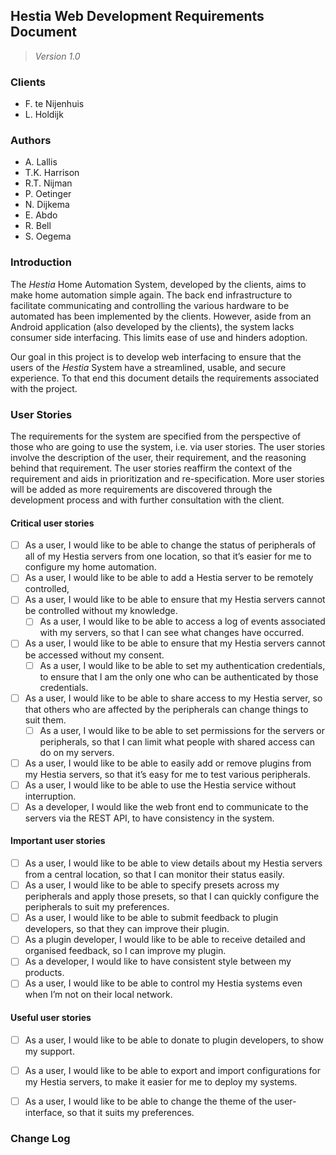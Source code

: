 ## Hestia Web Development Requirements Document
>*Version 1.0*

### Clients
- F. te Nijenhuis
- L. Holdijk

### Authors
* A. Lallis
* T.K. Harrison
* R.T. Nijman
* P. Oetinger
* N. Dijkema
* E. Abdo
* R. Bell
* S. Oegema


### Introduction
The *Hestia* Home Automation System, developed by the clients, aims to make home automation simple again. The back end infrastructure to facilitate communicating and controlling the various hardware to be automated has been implemented by the clients. However, aside from an Android application (also developed by the clients), the system lacks consumer side interfacing. This limits ease of use and hinders adoption. 

Our goal in this project is to develop web interfacing to ensure that the users of the *Hestia* System have a streamlined, usable, and secure experience. To that end this document details the requirements associated with the project.


### User Stories

The requirements for the system are specified from the perspective of those who are going to use the system, i.e. via user stories. The user stories involve the description of the user, their requirement, and the reasoning behind that requirement. The user stories reaffirm the context of the requirement and aids in prioritization and re-specification. More user stories will be added as more requirements are discovered through the development process and with further consultation with the client.

#### Critical user stories
- [ ] As a user, I would like to be able to change the status of peripherals of all of my Hestia servers from one location, so that it’s easier for me to configure my home automation.
- [ ] As a user, I would like to be able to add a Hestia server to be remotely controlled, 
- [ ] As a user, I would like to be able to ensure that my Hestia servers cannot be controlled without my knowledge.
  - [ ] As a user, I would like to be able to access a log of events associated with my servers, so that I can see what changes have occurred.
- [ ] As a user, I would like to be able to ensure that my Hestia servers cannot be accessed without my consent.
  - [ ] As a user, I would like to be able to set my authentication credentials, to ensure that I am the only one who can be authenticated by those credentials.
- [ ] As a user, I would like to be able to share access to my Hestia server, so that others who are affected by the peripherals can change things to suit them.
  - [ ] As a user, I would like to be able to set permissions for the servers or peripherals, so that I can limit what people with shared access can do on my servers.
- [ ] As a user, I would like to be able to easily add or remove plugins from my Hestia servers, so that it’s easy for me to test various peripherals.
- [ ] As a user, I would like to be able to use the Hestia service without interruption.
- [ ] As a developer, I would like the web front end to communicate to the servers via the REST API, to have consistency in the system.

#### Important user stories
- [ ] As a user, I would like to be able to view details about my Hestia servers from a central location, so that I can monitor their status easily.
- [ ] As a user, I would like to be able to specify presets across my peripherals and apply those presets, so that I can quickly configure the peripherals to suit my preferences.
- [ ] As a user, I would like to be able to submit feedback to plugin developers, so that they can improve their plugin.
- [ ] As a plugin developer, I would like to be able to receive detailed and organised feedback, so I can improve my plugin.
- [ ] As a developer, I would like to have consistent style between my products.
- [ ] As a user, I would like to be able to control my Hestia systems even when I’m not on their local network.

#### Useful user stories
- [ ] As a user, I would like to be able to donate to plugin developers, to show my support.
- [ ] As a user, I would like to be able to export and import configurations for my Hestia servers, to make it easier for me to deploy my systems.
- [ ] As a user, I would like to be able to change the theme of the user-interface, so that it suits my preferences.


### Change Log
